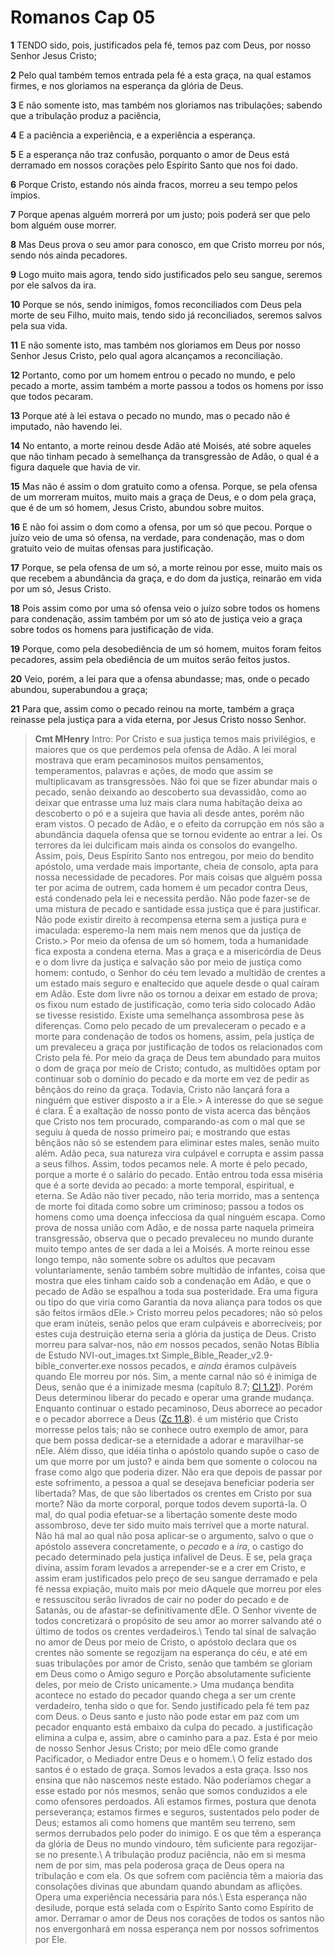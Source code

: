 # Romanos Cap 05

**1** 	TENDO sido, pois, justificados pela fé, temos paz com Deus, por nosso Senhor Jesus Cristo;

**2** 	Pelo qual também temos entrada pela fé a esta graça, na qual estamos firmes, e nos gloriamos na esperança da glória de Deus.

**3** 	E não somente isto, mas também nos gloriamos nas tribulações; sabendo que a tribulação produz a paciência,

**4** 	E a paciência a experiência, e a experiência a esperança.

**5** 	E a esperança não traz confusão, porquanto o amor de Deus está derramado em nossos corações pelo Espírito Santo que nos foi dado.

**6** 	Porque Cristo, estando nós ainda fracos, morreu a seu tempo pelos ímpios.

**7** 	Porque apenas alguém morrerá por um justo; pois poderá ser que pelo bom alguém ouse morrer.

**8** 	Mas Deus prova o seu amor para conosco, em que Cristo morreu por nós, sendo nós ainda pecadores.

**9** 	Logo muito mais agora, tendo sido justificados pelo seu sangue, seremos por ele salvos da ira.

**10** 	Porque se nós, sendo inimigos, fomos reconciliados com Deus pela morte de seu Filho, muito mais, tendo sido já reconciliados, seremos salvos pela sua vida.

**11** 	E não somente isto, mas também nos gloriamos em Deus por nosso Senhor Jesus Cristo, pelo qual agora alcançamos a reconciliação.

**12** 	Portanto, como por um homem entrou o pecado no mundo, e pelo pecado a morte, assim também a morte passou a todos os homens por isso que todos pecaram.

**13** 	Porque até à lei estava o pecado no mundo, mas o pecado não é imputado, não havendo lei.

**14** 	No entanto, a morte reinou desde Adão até Moisés, até sobre aqueles que não tinham pecado à semelhança da transgressão de Adão, o qual é a figura daquele que havia de vir.

**15** 	Mas não é assim o dom gratuito como a ofensa. Porque, se pela ofensa de um morreram muitos, muito mais a graça de Deus, e o dom pela graça, que é de um só homem, Jesus Cristo, abundou sobre muitos.

**16** 	E não foi assim o dom como a ofensa, por um só que pecou. Porque o juízo veio de uma só ofensa, na verdade, para condenação, mas o dom gratuito veio de muitas ofensas para justificação.

**17** 	Porque, se pela ofensa de um só, a morte reinou por esse, muito mais os que recebem a abundância da graça, e do dom da justiça, reinarão em vida por um só, Jesus Cristo.

**18** 	Pois assim como por uma só ofensa veio o juízo sobre todos os homens para condenação, assim também por um só ato de justiça veio a graça sobre todos os homens para justificação de vida.

**19** 	Porque, como pela desobediência de um só homem, muitos foram feitos pecadores, assim pela obediência de um muitos serão feitos justos.

**20** 	Veio, porém, a lei para que a ofensa abundasse; mas, onde o pecado abundou, superabundou a graça;

**21** 	Para que, assim como o pecado reinou na morte, também a graça reinasse pela justiça para a vida eterna, por Jesus Cristo nosso Senhor.


> **Cmt MHenry** Intro: Por Cristo e sua justiça temos mais privilégios, e maiores que os que perdemos pela ofensa de Adão. A lei moral mostrava que eram pecaminosos muitos pensamentos, temperamentos, palavras e ações, de modo que assim se multiplicavam as transgressões. Não foi que se fizer abundar mais o pecado, senão deixando ao descoberto sua devassidão, como ao deixar que entrasse uma luz mais clara numa habitação deixa ao descoberto o pó e a sujeira que havia ali desde antes, porém não eram vistos. O pecado de Adão, e o efeito da corrupção em nós são a abundância daquela ofensa que se tornou evidente ao entrar a lei. Os terrores da lei dulcificam mais ainda os consolos do evangelho. Assim, pois, Deus Espírito Santo nos entregou, por meio do bendito apóstolo, uma verdade mais importante, cheia de consolo, apta para nossa necessidade de pecadores. Por mais coisas que alguém possa ter por acima de outrem, cada homem é um pecador contra Deus, está condenado pela lei e necessita perdão. Não pode fazer-se de uma mistura de pecado e santidade essa justiça que é para justificar. Não pode existir direito à recompensa eterna sem a justiça pura e imaculada: esperemo-la nem mais nem menos que da justiça de Cristo.> Por meio da ofensa de um só homem, toda a humanidade fica exposta a condena eterna. Mas a graça e a misericórdia de Deus e o dom livre da justiça e salvação são por meio de justiça como homem: contudo, o Senhor do céu tem levado a multidão de crentes a um estado mais seguro e enaltecido que aquele desde o qual caíram em Adão. Este dom livre não os tornou a deixar em estado de prova; os fixou num estado de justificação, como teria sido colocado Adão se tivesse resistido. Existe uma semelhança assombrosa pese às diferenças. Como pelo pecado de um prevaleceram o pecado e a morte para condenação de todos os homens, assim, pela justiça de um prevaleceu a graça por justificação de todos os relacionados com Cristo pela fé. Por meio da graça de Deus tem abundado para muitos o dom de graça por meio de Cristo; contudo, as multidões optam por continuar sob o domínio do pecado e da morte em vez de pedir as bênçãos do reino da graça. Todavia, Cristo não lançará fora a ninguém que estiver disposto a ir a Ele.> A interesse do que se segue é clara. É a exaltação de nosso ponto de vista acerca das bênçãos que Cristo nos tem procurado, comparando-as com o mal que se seguiu à queda de nosso primeiro pai; e mostrando que estas bênçãos não só se estendem para eliminar estes males, senão muito além. Adão peca, sua natureza vira culpável e corrupta e assim passa a seus filhos. Assim, todos pecamos nele. A morte é pelo pecado, porque a morte é o salário do pecado. Então entrou toda essa miséria que é a sorte devida ao pecado: a morte temporal, espiritual, e eterna. Se Adão não tiver pecado, não teria morrido, mas a sentença de morte foi ditada como sobre um criminoso; passou a todos os homens como uma doença infecciosa da qual ninguém escapa. Como prova de nossa união com Adão, e de nossa parte naquela primeira transgressão, observa que o pecado prevaleceu no mundo durante muito tempo antes de ser dada a lei a Moisés. A morte reinou esse longo tempo, não somente sobre os adultos que pecavam voluntariamente, senão também sobre multidão de infantes, coisa que mostra que eles tinham caído sob a condenação em Adão, e que o pecado de Adão se espalhou a toda sua posteridade. Era uma figura ou tipo do que viria como Garantia da nova aliança para todos os que são feitos irmãos dEle.> Cristo morreu pelos pecadores; não só pelos que eram inúteis, senão pelos que eram culpáveis e aborrecíveis; por estes cuja destruição eterna seria a glória da justiça de Deus. Cristo morreu para salvar-nos, não *em* nossos pecados, senão Notas Bíblia de Estudo NVI-out_images.txt Simple_Bible_Reader_v2.9-bible_converter.exe nossos pecados, e *ainda* éramos culpáveis quando Ele morreu por nós. Sim, a mente carnal não só é inimiga de Deus, senão que é a inimizade mesma (capítulo 8.7; [Cl 1.21](../51N-Cl/01.md#21)). Porém Deus determinou liberar do pecado e operar uma grande mudança. Enquanto continuar o estado pecaminoso, Deus aborrece ao pecador e o pecador aborrece a Deus ([Zc 11.8](../38A-Zc/11.md#8)). é um mistério que Cristo morresse pelos tais; não se conhece outro exemplo de amor, para que bem possa dedicar-se a eternidade a adorar e maravilhar-se nEle. Além disso, que idéia tinha o apóstolo quando supõe o caso de um que morre por um justo? e ainda bem que somente o colocou na frase como algo que poderia dizer. Não era que depois de passar por este sofrimento, a pessoa a qual se desejava beneficiar poderia ser libertada? Mas, de que são libertados os crentes em Cristo por sua morte? Não da morte corporal, porque todos devem suportá-la. O mal, do qual podia efetuar-se a libertação somente deste modo assombroso, deve ter sido muito mais terrível que a morte natural. Não há mal ao qual não posa aplicar-se o argumento, salvo o que o apóstolo assevera concretamente, o *pecado* e a *ira*, o castigo do pecado determinado pela justiça infalível de Deus. E se, pela graça divina, assim foram levados a arrepender-se e a crer em Cristo, e assim eram justificados pelo preço de seu sangue derramado e pela fé nessa expiação, muito mais por meio dAquele que morreu por eles e ressuscitou serão livrados de cair no poder do pecado e de Satanás, ou de afastar-se definitivamente dEle. O Senhor vivente de todos concretizará o propósito de seu amor ao morrer salvando até o último de todos os crentes verdadeiros.\ Tendo tal sinal de salvação no amor de Deus por meio de Cristo, o apóstolo declara que os crentes não somente se regozijam na esperança do céu, e até em suas tribulações por amor de Cristo, senão que também se gloriam em Deus como o Amigo seguro e Porção absolutamente suficiente deles, por meio de Cristo unicamente.> Uma mudança bendita acontece no estado do pecador quando chega a ser um crente verdadeiro, tenha sido o que for. Sendo justificado pela fé tem paz com Deus. o Deus santo e justo não pode estar em paz com um pecador enquanto está embaixo da culpa do pecado. a justificação elimina a culpa e, assim, abre o caminho para a paz. Esta é por meio de nosso Senhor Jesus Cristo; por meio dEle como grande Pacificador, o Mediador entre Deus e o homem.\ O feliz estado dos santos é o estado de graça. Somos levados a esta graça. Isso nos ensina que não nascemos neste estado. Não poderíamos chegar a esse estado por nós mesmos, senão que somos conduzidos a ele como ofensores perdoados. Ali estamos firmes, postura que denota perseverança; estamos firmes e seguros, sustentados pelo poder de Deus; estamos ali como homens que mantêm seu terreno, sem sermos derrubados pelo poder do inimigo. E os que têm a esperança da glória de Deus no mundo vindouro, têm suficiente para regozijar-se no presente.\ A tribulação produz paciência, não em si mesma nem de por sim, mas pela poderosa graça de Deus opera na tribulação e com ela. Os que sofrem com paciência têm a maioria das consolações divinas que abundam quando abundam as aflições. Opera uma experiência necessária para nós.\ Esta esperança não desilude, porque está selada com o Espírito Santo como Espírito de amor. Derramar o amor de Deus nos corações de todos os santos não nos envergonhará em nossa esperança nem por nossos sofrimentos por Ele.